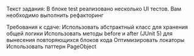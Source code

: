 Текст задания:
В блоке test реализовано несколько UI тестов. Вам необходимо выполнить рефакторинг

Требования к сдаче:
Использовать абстрактный класс для хранения общей логики
Использовать методы before и after (JUnit 5) для вынесения повторяющихся блоков кода
Оптимизировать локаторы
Использовать паттерн PageObject